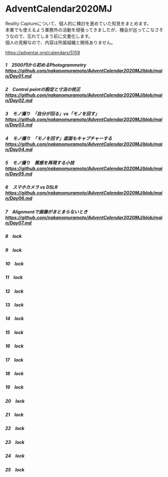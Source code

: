 # AdventCalendar2020MJ
Reality Captureについて、個人的に検討を進めていた知見をまとめます。<br>
本業でも使えるよう業務外の活動を頑張ってきましたが、機会が巡ってこなさそうなので、忘れてしまう前に文書化します。<br>
個人の見解なので、内容は所属組織と関係ありません。<br>

https://adventar.org/calendars/5159

##### 1　2500円から初めるPhotogrammetry　https://github.com/nakanomuramoto/AdventCalendar2020MJ/blob/main/Day01.md
##### 2　Control pointの設定と寸法の校正 https://github.com/nakanomuramoto/AdventCalendar2020MJ/blob/main/Day02.md
#####  3　モノ撮り　「自分が回る」vs「モノを回す」https://github.com/nakanomuramoto/AdventCalendar2020MJ/blob/main/Day03.md
#####  4　モノ撮り　「モノを回す」底面もキャプチャーする　https://github.com/nakanomuramoto/AdventCalendar2020MJ/blob/main/Day04.md
#####  5　モノ撮り　質感を再現する小技　https://github.com/nakanomuramoto/AdventCalendar2020MJ/blob/main/Day05.md
#####  6　スマホカメラ vs DSLR　https://github.com/nakanomuramoto/AdventCalendar2020MJ/blob/main/Day06.md
#####  7　Alignmentで画像がまとまらないとき https://github.com/nakanomuramoto/AdventCalendar2020MJ/blob/main/Day07.md
#####  8　*lock*
#####  9　*lock*
##### 10　*lock*
##### 11　*lock*
##### 12　*lock*
##### 13　*lock*
##### 14　*lock*
##### 15　*lock*
##### 16　*lock*
##### 17　*lock*
##### 18　*lock*
##### 19　*lock*
##### 20　*lock*
##### 21　*lock*
##### 22　*lock*
##### 23　*lock*
##### 24　*lock*
##### 25　*lock*

